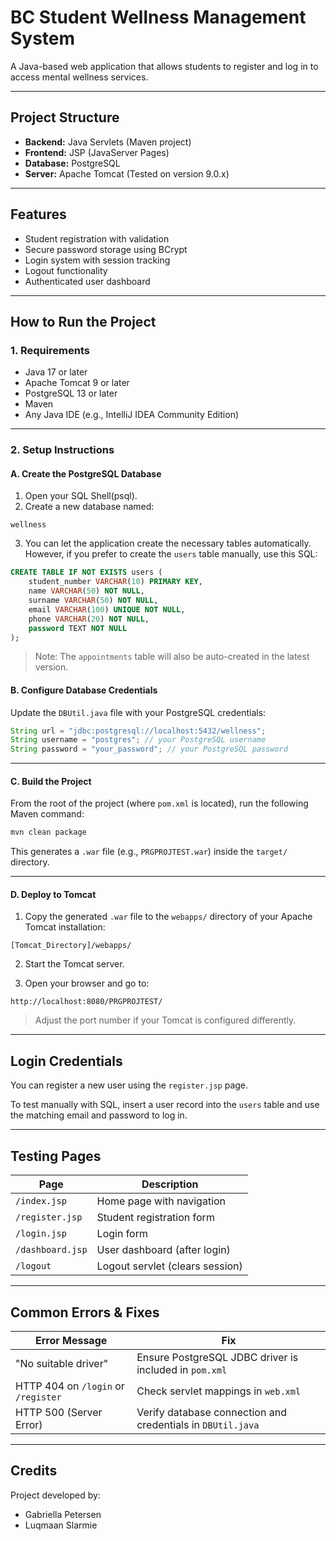 # BC Student Wellness Management System

A Java-based web application that allows students to register and log in to access mental wellness services.

---

## Project Structure

- **Backend:** Java Servlets (Maven project)
- **Frontend:** JSP (JavaServer Pages)
- **Database:** PostgreSQL
- **Server:** Apache Tomcat (Tested on version 9.0.x)

---

## Features

- Student registration with validation
- Secure password storage using BCrypt
- Login system with session tracking
- Logout functionality
- Authenticated user dashboard

---

## How to Run the Project

### 1. Requirements

- Java 17 or later
- Apache Tomcat 9 or later
- PostgreSQL 13 or later
- Maven
- Any Java IDE (e.g., IntelliJ IDEA Community Edition)

---

### 2. Setup Instructions

#### A. Create the PostgreSQL Database

1. Open your SQL Shell(psql).
2. Create a new database named:

```
wellness
```

3. You can let the application create the necessary tables automatically.  
   However, if you prefer to create the `users` table manually, use this SQL:

```sql
CREATE TABLE IF NOT EXISTS users (
    student_number VARCHAR(10) PRIMARY KEY,
    name VARCHAR(50) NOT NULL,
    surname VARCHAR(50) NOT NULL,
    email VARCHAR(100) UNIQUE NOT NULL,
    phone VARCHAR(20) NOT NULL,
    password TEXT NOT NULL
);
```

> Note: The `appointments` table will also be auto-created in the latest version.

#### B. Configure Database Credentials

Update the `DBUtil.java` file with your PostgreSQL credentials:

```java
String url = "jdbc:postgresql://localhost:5432/wellness";
String username = "postgres"; // your PostgreSQL username
String password = "your_password"; // your PostgreSQL password
```

---

#### C. Build the Project

From the root of the project (where `pom.xml` is located), run the following Maven command:

```bash
mvn clean package
```

This generates a `.war` file (e.g., `PRGPROJTEST.war`) inside the `target/` directory.

---

#### D. Deploy to Tomcat

1. Copy the generated `.war` file to the `webapps/` directory of your Apache Tomcat installation:

```
[Tomcat_Directory]/webapps/
```

2. Start the Tomcat server.

3. Open your browser and go to:

```
http://localhost:8080/PRGPROJTEST/
```

> Adjust the port number if your Tomcat is configured differently.

---

## Login Credentials

You can register a new user using the `register.jsp` page.

To test manually with SQL, insert a user record into the `users` table and use the matching email and password to log in.

---

## Testing Pages

| Page              | Description                              |
|-------------------|------------------------------------------|
| `/index.jsp`      | Home page with navigation                |
| `/register.jsp`   | Student registration form                |
| `/login.jsp`      | Login form                               |
| `/dashboard.jsp`  | User dashboard (after login)             |
| `/logout`         | Logout servlet (clears session)          |

---

## Common Errors & Fixes

| Error Message                   | Fix                                                         |
|--------------------------------|--------------------------------------------------------------|
| "No suitable driver"           | Ensure PostgreSQL JDBC driver is included in `pom.xml`      |
| HTTP 404 on `/login` or `/register` | Check servlet mappings in `web.xml`                   |
| HTTP 500 (Server Error)        | Verify database connection and credentials in `DBUtil.java` |

---

## Credits

Project developed by:

- Gabriella Petersen  
- Luqmaan Slarmie
